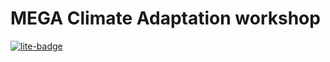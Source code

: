 # MEGA Climate Adaptation workshop

[![lite-badge](https://jupyterlite.rtfd.io/en/latest/_static/badge.svg)](https://github.com/ele-b/MEGA-ClimateAdaptation)
